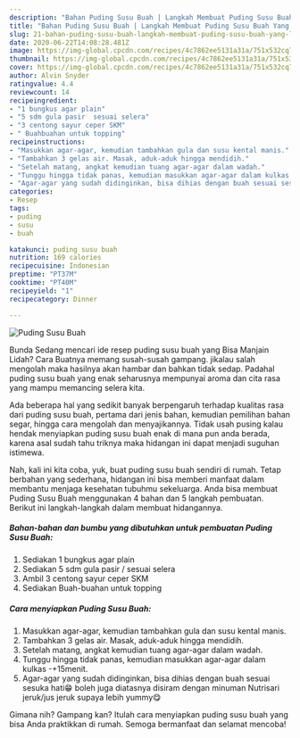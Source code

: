 ```yaml
---
description: "Bahan Puding Susu Buah | Langkah Membuat Puding Susu Buah Yang Lezat"
title: "Bahan Puding Susu Buah | Langkah Membuat Puding Susu Buah Yang Lezat"
slug: 21-bahan-puding-susu-buah-langkah-membuat-puding-susu-buah-yang-lezat
date: 2020-06-22T14:08:28.481Z
image: https://img-global.cpcdn.com/recipes/4c7862ee5131a31a/751x532cq70/puding-susu-buah-foto-resep-utama.jpg
thumbnail: https://img-global.cpcdn.com/recipes/4c7862ee5131a31a/751x532cq70/puding-susu-buah-foto-resep-utama.jpg
cover: https://img-global.cpcdn.com/recipes/4c7862ee5131a31a/751x532cq70/puding-susu-buah-foto-resep-utama.jpg
author: Alvin Snyder
ratingvalue: 4.4
reviewcount: 14
recipeingredient:
- "1 bungkus agar plain"
- "5 sdm gula pasir  sesuai selera"
- "3 centong sayur ceper SKM"
- " Buahbuahan untuk topping"
recipeinstructions:
- "Masukkan agar-agar, kemudian tambahkan gula dan susu kental manis."
- "Tambahkan 3 gelas air. Masak, aduk-aduk hingga mendidih."
- "Setelah matang, angkat kemudian tuang agar-agar dalam wadah."
- "Tunggu hingga tidak panas, kemudian masukkan agar-agar dalam kulkas -+15menit."
- "Agar-agar yang sudah didinginkan, bisa dihias dengan buah sesuai sesuka hati😁 boleh juga diatasnya disiram dengan minuman Nutrisari jeruk/jus jeruk supaya lebih yummy😋"
categories:
- Resep
tags:
- puding
- susu
- buah

katakunci: puding susu buah 
nutrition: 169 calories
recipecuisine: Indonesian
preptime: "PT37M"
cooktime: "PT40M"
recipeyield: "1"
recipecategory: Dinner

---
```



![Puding Susu Buah](https://img-global.cpcdn.com/recipes/4c7862ee5131a31a/751x532cq70/puding-susu-buah-foto-resep-utama.jpg)

Bunda Sedang mencari ide resep puding susu buah yang Bisa Manjain Lidah? Cara Buatnya memang susah-susah gampang. jikalau salah mengolah maka hasilnya akan hambar dan bahkan tidak sedap. Padahal puding susu buah yang enak seharusnya mempunyai aroma dan cita rasa yang mampu memancing selera kita.

Ada beberapa hal yang sedikit banyak berpengaruh terhadap kualitas rasa dari puding susu buah, pertama dari jenis bahan, kemudian pemilihan bahan segar, hingga cara mengolah dan menyajikannya. Tidak usah pusing kalau hendak menyiapkan puding susu buah enak di mana pun anda berada, karena asal sudah tahu triknya maka hidangan ini dapat menjadi suguhan istimewa.




Nah, kali ini kita coba, yuk, buat puding susu buah sendiri di rumah. Tetap berbahan yang sederhana, hidangan ini bisa memberi manfaat dalam membantu menjaga kesehatan tubuhmu sekeluarga. Anda bisa membuat Puding Susu Buah menggunakan 4 bahan dan 5 langkah pembuatan. Berikut ini langkah-langkah dalam membuat hidangannya.

<!--inarticleads1-->

##### Bahan-bahan dan bumbu yang dibutuhkan untuk pembuatan Puding Susu Buah:

1. Sediakan 1 bungkus agar plain
1. Sediakan 5 sdm gula pasir / sesuai selera
1. Ambil 3 centong sayur ceper SKM
1. Sediakan  Buah-buahan untuk topping




<!--inarticleads2-->

##### Cara menyiapkan Puding Susu Buah:

1. Masukkan agar-agar, kemudian tambahkan gula dan susu kental manis.
1. Tambahkan 3 gelas air. Masak, aduk-aduk hingga mendidih.
1. Setelah matang, angkat kemudian tuang agar-agar dalam wadah.
1. Tunggu hingga tidak panas, kemudian masukkan agar-agar dalam kulkas -+15menit.
1. Agar-agar yang sudah didinginkan, bisa dihias dengan buah sesuai sesuka hati😁 boleh juga diatasnya disiram dengan minuman Nutrisari jeruk/jus jeruk supaya lebih yummy😋




Gimana nih? Gampang kan? Itulah cara menyiapkan puding susu buah yang bisa Anda praktikkan di rumah. Semoga bermanfaat dan selamat mencoba!
